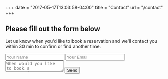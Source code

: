 +++
date = "2017-05-17T13:03:58-04:00"
title = "Contact"
url = "/contact"
+++

## Please fill out the form below

Let us know when you'd like to book a reservation and we'll contact you within 30 min to confirm or find another time.

<form name="contact" action="thank-you" netlify>
  <input type="text" placeholder="Your Name" name="name">
  <input type="email" placeholder="Your Email" name="email">
  <textarea name="message" placeholder="When would you like to book a reservation?"></textarea>
  <button>Send</button>
</form>
